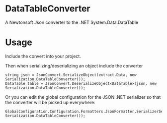 DataTableConverter
==================

A Newtonsoft Json converter to the .NET System.Data.DataTable

Usage
=====

Include the convert into your project.

Then when serializing/deserializing an object include the converter

```
string json = JsonConvert.SerializeObject(extract.Data, new Serialization.DataTableConverter());
DataTable table = JsonConvert.DeserializeObject<DataTable>(json, new Serialization.DataTableConverter());
```

Or you can edit the global configuration for the JSON .NET serializer so that the converter will be picked up everywhere:

```
GlobalConfiguration.Configuration.Formatters.JsonFormatter.SerializerSettings.Converters.Add(new Serialization.DataTableConverter());
```